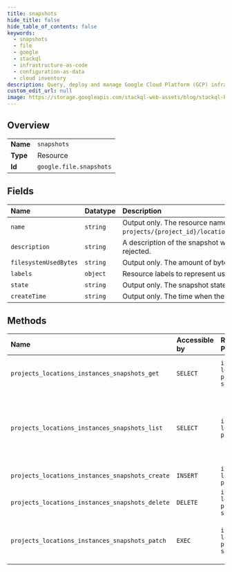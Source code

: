 ```yaml
---
title: snapshots
hide_title: false
hide_table_of_contents: false
keywords:
  - snapshots
  - file
  - google    
  - stackql
  - infrastructure-as-code
  - configuration-as-data
  - cloud inventory
description: Query, deploy and manage Google Cloud Platform (GCP) infrastructure and resources using SQL
custom_edit_url: null
image: https://storage.googleapis.com/stackql-web-assets/blog/stackql-blog-post-featured-image.png
---
```

  
    

## Overview
<table><tbody>
<tr><td><b>Name</b></td><td><code>snapshots</code></td></tr>
<tr><td><b>Type</b></td><td>Resource</td></tr>
<tr><td><b>Id</b></td><td><code>google.file.snapshots</code></td></tr>
</tbody></table>

## Fields
| Name | Datatype | Description |
|:-----|:---------|:------------|
| `name` | `string` | Output only. The resource name of the snapshot, in the format `projects/{project_id}/locations/{location_id}/instances/{instance_id}/snapshots/{snapshot_id}`. |
| `description` | `string` | A description of the snapshot with 2048 characters or less. Requests with longer descriptions will be rejected. |
| `filesystemUsedBytes` | `string` | Output only. The amount of bytes needed to allocate a full copy of the snapshot content |
| `labels` | `object` | Resource labels to represent user provided metadata. |
| `state` | `string` | Output only. The snapshot state. |
| `createTime` | `string` | Output only. The time when the snapshot was created. |
## Methods
| Name | Accessible by | Required Params | Description |
|:-----|:--------------|:----------------|:------------|
| `projects_locations_instances_snapshots_get` | `SELECT` | `instancesId, locationsId, projectsId, snapshotsId` | Gets the details of a specific snapshot. |
| `projects_locations_instances_snapshots_list` | `SELECT` | `instancesId, locationsId, projectsId` | Lists all snapshots in a project for either a specified location or for all locations. |
| `projects_locations_instances_snapshots_create` | `INSERT` | `instancesId, locationsId, projectsId` | Creates a snapshot. |
| `projects_locations_instances_snapshots_delete` | `DELETE` | `instancesId, locationsId, projectsId, snapshotsId` | Deletes a snapshot. |
| `projects_locations_instances_snapshots_patch` | `EXEC` | `instancesId, locationsId, projectsId, snapshotsId` | Updates the settings of a specific snapshot. |
